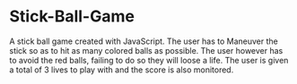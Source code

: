 # Stick-Ball-Game
A stick ball game created with JavaScript.
The user has to Maneuver the stick so as to hit as many colored balls as possible.
The user however has to avoid the red balls, failing to do so they will loose a life.
The user is given a total of 3 lives to play with and the score is also monitored.
